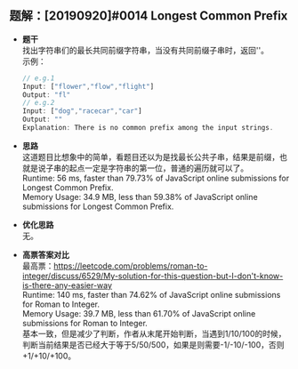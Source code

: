 ## 题解：[20190920]#0014 Longest Common Prefix
- **题干**   
找出字符串们的最长共同前缀字符串，当没有共同前缀子串时，返回''。   
    示例：   
    ```javascript
    // e.g.1
    Input: ["flower","flow","flight"]
    Output: "fl"
    // e.g.2
    Input: ["dog","racecar","car"]
    Output: ""
    Explanation: There is no common prefix among the input strings.
    ```
- **思路**   
这道题目比想象中的简单，看题目还以为是找最长公共子串，结果是前缀，也就是说子串的起点一定是字符串的第一位，普通的遍历就可以了。          
Runtime: 56 ms, faster than 79.73% of JavaScript online submissions for Longest Common Prefix.   
Memory Usage: 34.9 MB, less than 59.38% of JavaScript online submissions for Longest Common Prefix.   
- **优化思路**   
无。   

- **高票答案对比**   
最高票：https://leetcode.com/problems/roman-to-integer/discuss/6529/My-solution-for-this-question-but-I-don't-know-is-there-any-easier-way   
Runtime: 140 ms, faster than 74.62% of JavaScript online submissions for Roman to Integer.   
Memory Usage: 39.7 MB, less than 61.70% of JavaScript online submissions for Roman to Integer.   
基本一致，但是减少了判断，作者从末尾开始判断，当遇到1/10/100的时候，判断当前结果是否已经大于等于5/50/500，如果是则需要-1/-10/-100，否则+1/+10/+100。   
